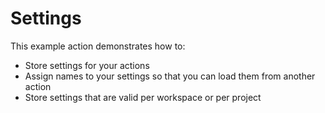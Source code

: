# Settings

This example action demonstrates how to:

* Store settings for your actions
* Assign names to your settings so that you can load them from another action
* Store settings that are valid per workspace or per project